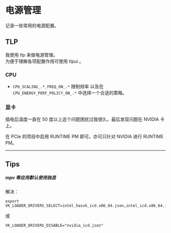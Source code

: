 # 电源管理

记录一些常用的电源配置。

## TLP

我使用 tlp 来做电源管理。  
为便于理解各项配置作用可使用 tlpui 。

### CPU

- `CPU_SCALING_.*_FREQ_ON_.*` 限制频率
以及在 `CPU_ENERGY_PERF_POLICY_ON_.*` 中选择一个合适的策略。

### 显卡

插电后温度一直在 50 度以上这个问题困扰过我很久。最后发现问题在 NVIDIA 卡上。

在 PCIe 的项目中启用 RUNTIME PM 即可。亦可只针对 NVIDIA 进行 RUNTIME PM。

---

## Tips

##### mpv 等应用默认使用独显
解决：
```
export VK_LOADER_DRIVERS_SELECT=intel_hasvk_icd.x86_64.json,intel_icd.x86_64.json
```
或
```
VK_LOADER_DRIVERS_DISABLE="nvidia_icd.json"
```


